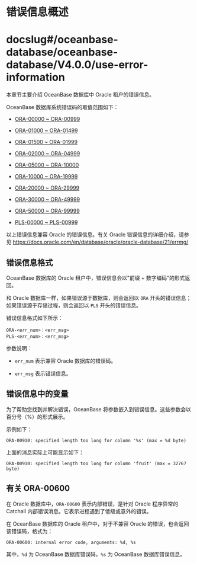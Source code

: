 错误信息概述
===========================

# docslug#/oceanbase-database/oceanbase-database/V4.0.0/use-error-information
本章节主要介绍 OceanBase 数据库中 Oracle 租户的错误信息。

OceanBase 数据库系统错误码的取值范围如下：

* [ORA-00000 \~ ORA-00999](../7.error-code-for-oracle/2.ora-00000-to-ora-00999.md)

* [ORA-01000 \~ ORA-01499](../7.error-code-for-oracle/3.ora-01000-to-ora-01499.md)

* [ORA-01500 \~ ORA-01999](../7.error-code-for-oracle/4.ora-01500-to-ora-01999.md)

* [ORA-02000 \~ ORA-04999](../7.error-code-for-oracle/5.ora-02000-to-ora-04999.md)

* [ORA-05000 \~ ORA-10000](../7.error-code-for-oracle/6.ora-05000-to-ora-10000.md)

* [ORA-10000 \~ ORA-19999](../7.error-code-for-oracle/7.ora-10000-to-ora-19999.md)

* [ORA-20000 \~ ORA-29999](../7.error-code-for-oracle/8.ora-20000-to-ora-29999.md)

* [ORA-30000 \~ ORA-49999](../7.error-code-for-oracle/9.ora-30000-to-ora-49999.md)

* [ORA-50000 \~ ORA-99999](../7.error-code-for-oracle/10.ora-50000-to-ora-99999.md)

* [PLS-00000 \~ PLS-00999](../7.error-code-for-oracle/11.pls-00000-to-pls-00999.md)

以上错误信息兼容 Oracle 的错误信息。有关 Oracle 错误信息的详细介绍，请参见 <https://docs.oracle.com/en/database/oracle/oracle-database/21/errmg/>

错误信息格式
---------------------------

OceanBase 数据库的 Oracle 租户中，错误信息会以"前缀 + 数字编码"的形式返回。

和 Oracle 数据库一样，如果错误源于数据库，则会返回以 `ORA` 开头的错误信息；如果错误源于存储过程，则会返回以 `PLS` 开头的错误信息。

错误信息格式如下所示：

```unknow
ORA-<err_num>：<err_msg>
PLS-<err_num>：<err_msg>
```

参数说明：

* `err_num` 表示兼容 Oracle 数据库的错误码。

* `err_msg` 表示错误信息。

错误信息中的变量
-----------------------------

为了帮助您找到并解决错误，OceanBase 将参数嵌入到错误信息。这些参数会以百分号（%）的形式展示。

示例如下：

```unknow
ORA-00910: specified length too long for column '%s' (max = %d byte)
```

上面的消息实际上可能显示如下：

```unknow
ORA-00910: specified length too long for column 'fruit' (max = 32767 byte)
```

有关 ORA-00600
---------------------------------

在 Oracle 数据库中，`ORA-00600` 表示内部错误，是针对 Oracle 程序异常的 Catchall 内部错误消息。它表示进程遇到了低级或意外的错误。

在 OceanBase 数据库的 Oracle 租户中，对于不兼容 Oracle 的错误，也会返回该错误码，格式为：

```unknow
ORA-00600: internal error code, arguments: %d, %s
```

其中，`%d` 为 OceanBase 数据库错误码，`%s` 为 OceanBase 数据库错误信息。
